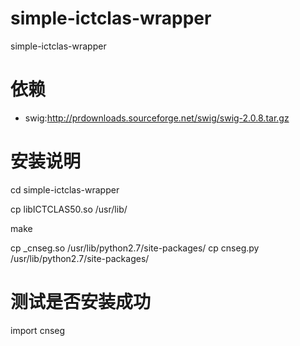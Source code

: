 simple-ictclas-wrapper
======================

simple-ictclas-wrapper

依赖
=============
 * swig:http://prdownloads.sourceforge.net/swig/swig-2.0.8.tar.gz
 
安装说明
=============
 
 cd simple-ictclas-wrapper

 cp libICTCLAS50.so /usr/lib/

 make

 cp _cnseg.so /usr/lib/python2.7/site-packages/
 cp cnseg.py  /usr/lib/python2.7/site-packages/


测试是否安装成功
================

import cnseg
